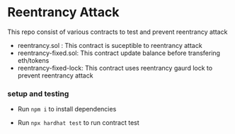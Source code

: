 # Reentrancy Attack
This repo consist of various contracts to test and prevent reentrancy attack
- reentrancy.sol : This contract is suceptible to reentrancy attack
- reentrancy-fixed.sol: This contract update balance before transfering eth/tokens
- reentrancy-fixed-lock: This contract uses reentrancy gaurd lock to prevent reentrancy attack

### setup and testing
- Run `npm i` to install dependencies

- Run `npx hardhat test` to run contract test